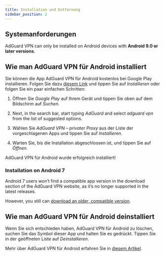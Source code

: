 ```yaml
---
title: Installation und Entfernung
sidebar_position: 2
---
```


## Systemanforderungen

AdGuard VPN can only be installed on Android devices with **Android 9.0 or later versions**.

## Wie man AdGuard VPN für Android installiert

Sie können die App AdGuard VPN für Android kostenlos bei Google Play installieren. Folgen Sie dazu [diesem Link](https://play.google.com/store/apps/details?id=com.adguard.vpn) und tippen Sie auf *Installieren* oder folgen Sie ein paar einfachen Schritten:

1. Öffnen Sie *Google Play* auf Ihrem Gerät und tippen Sie oben auf dem Bildschirm auf *Suchen*.

2. Next, in the search bar, start typing *AdGuard* and select *adguard vpn* from the list of suggested options.

3. Wählen Sie *AdGuard VPN – privater Proxy* aus der Liste der vorgeschlagenen Apps und tippen Sie auf *Installieren*.

4. Warten Sie, bis die Installation abgeschlossen ist, und tippen Sie auf *Öffnen*.

AdGuard VPN für Android wurde erfolgreich installiert!

### Installation on Android 7

Android 7 users won’t find a compatible app version in the download section of the AdGuard VPN website, as it’s no longer supported in the latest releases.

However, you still can [download an older, compatible version](https://agrd.io/vpn_android_7_for_web).

## Wie man AdGuard VPN für Android deinstalliert

Wenn Sie sich entschieden haben, AdGuard VPN für Android zu löschen, suchen Sie das Symbol dieser App und halten Sie es gedrückt. Tippen Sie in der geöffneten Liste auf *Deinstallieren*.

Mehr über AdGuard VPN für Android erfahren Sie in [diesem Artikel](/adguard-vpn-for-android/overview).
